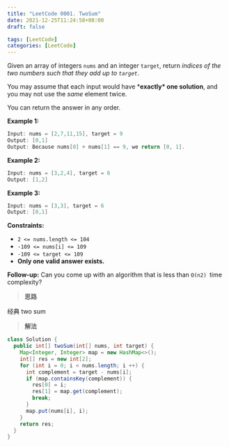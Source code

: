 ```yaml
---
title: "LeetCode 0001. TwoSum"
date: 2021-12-25T11:24:58+08:00
draft: false

tags: [LeetCode]
categories: [LeetCode]
---
```


Given an array of integers `nums` and an integer `target`, return *indices of the two numbers such that they add up to `target`*.

You may assume that each input would have ***exactly\* one solution**, and you may not use the *same* element twice.

You can return the answer in any order.

**Example 1:**

```java
Input: nums = [2,7,11,15], target = 9
Output: [0,1]
Output: Because nums[0] + nums[1] == 9, we return [0, 1].
```

**Example 2:**

```java
Input: nums = [3,2,4], target = 6
Output: [1,2]
```

**Example 3:**

```java
Input: nums = [3,3], target = 6
Output: [0,1]
```

**Constraints:**

- `2 <= nums.length <= 104`
- `-109 <= nums[i] <= 109`
- `-109 <= target <= 109`
- **Only one valid answer exists.**

**Follow-up:** Can you come up with an algorithm that is less than `O(n2) `time complexity?

> **思路**

经典 two sum

> **解法**

```java
class Solution {
  public int[] twoSum(int[] nums, int target) {
    Map<Integer, Integer> map = new HashMap<>();
    int[] res = new int[2];
    for (int i = 0; i < nums.length; i ++) {
      int complement = target - nums[i];
      if (map.containsKey(complement)) {
        res[0] = i;
        res[1] = map.get(complement);
        break;
      }
      map.put(nums[i], i);
    }
    return res;
  }
}
```

